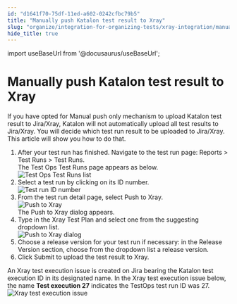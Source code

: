 ```yaml
---
id: "d1641f70-75df-11ed-a602-0242cfbc79b5"
title: "Manually push Katalon test result to Xray"
slug: "organize/integration-for-organizing-tests/xray-integration/manually-push-katalon-test-result-to-xray"
hide_title: true
---
```

import useBaseUrl from '@docusaurus/useBaseUrl';


# <a id="task-562" class="anchor_top_offset"/><a id="ariaid-title1" class="anchor_top_offset"/>Manually push Katalon test result to Xray

<p xmlns="http://www.w3.org/1999/xhtml" className="shortdesc"> </p> 
<section xmlns="http://www.w3.org/1999/xhtml" className="section context">If you have opted for <span className="ph uicontrol">Manual push only</span> mechanism to upload Katalon test result to Jira/Xray, Katalon will not automatically upload all test results to Jira/Xray. You will decide which test run result to be uploaded to Jira/Xray. This article will show you how to do that.</section> 
<ol xmlns="http://www.w3.org/1999/xhtml" className="ol steps"><li className="li step stepexpand"><span className="ph cmd">After your test run has finished. Navigate to the test run page:  <span className="ph uicontrol">Reports</span> &gt; <span className="ph uicontrol">Test Runs</span> &gt; <span className="ph uicontrol">Test Runs</span>. </span><div className="itemgroup stepresult">The Test Ops Test Runs page appears as below. <img className="image" src={useBaseUrl("/d0ff1c10-75df-11ed-a602-0242cfbc79b5.png")} alt="Test Ops Test Runs list" /></div></li><li className="li step stepexpand"><span className="ph cmd">Select a test run by clicking on its <span className="ph uicontrol">ID</span> number. </span><div className="itemgroup info"><img className="image" src={useBaseUrl("/d177a770-75df-11ed-a602-0242cfbc79b5.png")} alt="Test run ID number" /></div></li><li className="li step stepexpand"><span className="ph cmd">From the test run detail page, select <span className="ph uicontrol">Push to Xray</span>.</span><div className="itemgroup info"><img className="image" src={useBaseUrl("/d1d94f70-75df-11ed-a602-0242cfbc79b5.png")} alt="Push to Xray" /></div><div className="itemgroup stepresult">The <span className="ph uicontrol">Push to Xray</span> dialog appears.</div></li><li className="li step stepexpand"><span className="ph cmd">Type in the <span className="ph uicontrol">Xray Test Plan</span> and select one from the suggesting dropdown list. </span><div className="itemgroup info"><img className="image" src={useBaseUrl("/d1dfdf20-75df-11ed-a602-0242cfbc79b5.png")} alt="Push to Xray dialog" /></div></li><li className="li step stepexpand"><span className="ph cmd">Choose a release version for your test run if necessary: in the <span className="ph uicontrol">Release Version</span> section, choose from the dropdown list a release version.</span></li><li className="li step stepexpand"><span className="ph cmd">Click <span className="ph uicontrol">Submit</span> to upload the test result to Xray.</span></li></ol> 
<section xmlns="http://www.w3.org/1999/xhtml" className="section result">An Xray test execution issue is created on Jira bearing the Katalon test execution ID in its designated name. In the Xray test execution issue  below, the name <strong className="ph b">Test execution 27</strong> indicates  the TestOps test run ID was 27. <img className="image" src={useBaseUrl("/d197b290-75df-11ed-a602-0242cfbc79b5.png")} alt="Xray test execution issue" /></section> 
